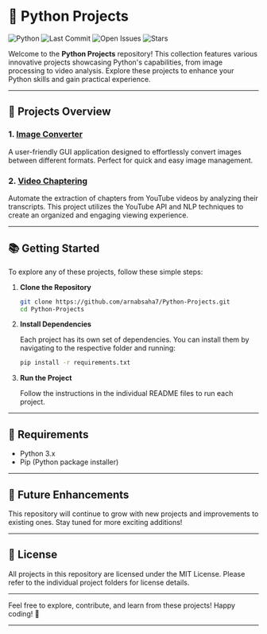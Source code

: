 # 🐍 Python Projects
![Python](https://img.shields.io/badge/Python-3.x-blue?style=social)
![Last Commit](https://img.shields.io/github/last-commit/arnabsaha7/Python-Projects?color=orange&style=social)
![Open Issues](https://img.shields.io/github/issues/arnabsaha7/Python-Projects?color=red&style=social)
![Stars](https://img.shields.io/github/stars/arnabsaha7/Python-Projects?style=social&color=yellow)

Welcome to the **Python Projects** repository! This collection features various innovative projects showcasing Python's capabilities, from image processing to video analysis. Explore these projects to enhance your Python skills and gain practical experience.

---

## 📂 Projects Overview

### **1. [Image Converter](./Image_Converter)**  
A user-friendly GUI application designed to effortlessly convert images between different formats. Perfect for quick and easy image management.

### **2. [Video Chaptering](./Video_Chaptering)**  
Automate the extraction of chapters from YouTube videos by analyzing their transcripts. This project utilizes the YouTube API and NLP techniques to create an organized and engaging viewing experience.

---

## 📚 Getting Started

To explore any of these projects, follow these simple steps:

1. **Clone the Repository**

   ```bash
   git clone https://github.com/arnabsaha7/Python-Projects.git
   cd Python-Projects
   ```

2. **Install Dependencies**

   Each project has its own set of dependencies. You can install them by navigating to the respective folder and running:

   ```bash
   pip install -r requirements.txt
   ```

3. **Run the Project**

   Follow the instructions in the individual README files to run each project.

---

## 🔧 Requirements

- Python 3.x
- Pip (Python package installer)

---

## 🔮 Future Enhancements

This repository will continue to grow with new projects and improvements to existing ones. Stay tuned for more exciting additions!

---

## 📜 License

All projects in this repository are licensed under the MIT License. Please refer to the individual project folders for license details.

---

Feel free to explore, contribute, and learn from these projects! Happy coding! 🎉

---

